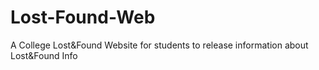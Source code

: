 # Lost-Found-Web
A College Lost&amp;Found Website for students to release information about Lost&amp;Found Info

